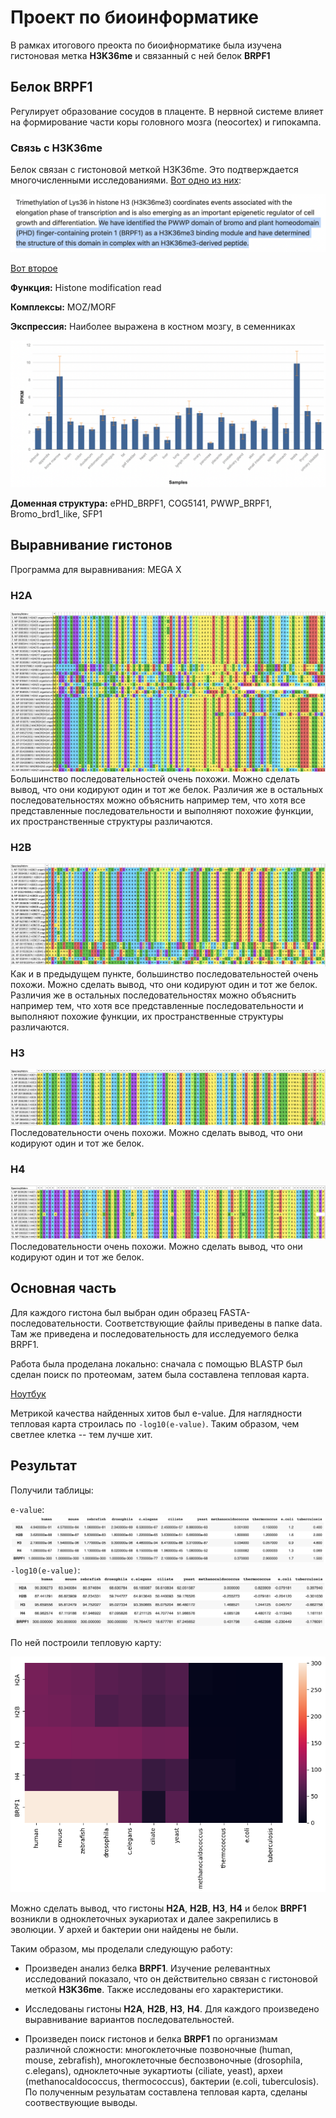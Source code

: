 # Проект по биоинформатике

В рамках итогового преокта по биоифнорматике была изучена гистоновая метка **H3K36me** и связанный с ней белок **BRPF1**

## Белок BRPF1

Регулирует образование сосудов в плаценте.  В нервной системе влияет на формирование части коры головного мозга (neocortex) и гипокампа. 

### Связь с H3K36me
Белок связан с гистоновой меткой H3K36me. Это подтверждается многочисленными исследованиями. [Вот одно из них](https://pubmed.ncbi.nlm.nih.gov/20400950/): 

![paper](src/paper.png)

[Вот второе](https://academic.oup.com/nar/article/50/5/2549/6533614)

**Функция:** Histone modification read

**Комплексы:** MOZ/MORF 

**Экспрессия:** Наиболее выражена в костном мозгу, в семенниках

![paper](src/expression.png)

**Доменная структура:** ePHD_BRPF1, COG5141, PWWP_BRPF1, Bromo_brd1_like, SFP1

## Выравнивание гистонов 

Программа для выравнивания: MEGA X

### H2A
![paper](src/H2A.png)
Большинство последовательностей очень похожи. Можно сделать вывод, что они кодируют один и тот же белок. Различия же в остальных последовательностях можно объяснить например тем, что хотя все представленные последовательности и выполняют похожие функции, их пространственные структуры различаются. 
### H2B
![paper](src/H2B.png)
Как и в предыдущем пункте, большинство последовательностей очень похожи. Можно сделать вывод, что они кодируют один и тот же белок. Различия же в остальных последовательностях можно объяснить например тем, что хотя все представленные последовательности и выполняют похожие функции, их пространственные структуры различаются. 
### H3
![paper](src/H3.png)
Последовательности очень похожи. Можно сделать вывод, что они кодируют один и тот же белок. 
### H4
![paper](src/H4.png)
Последовательности очень похожи. Можно сделать вывод, что они кодируют один и тот же белок. 


## Основная часть 

Для каждого гистона был выбран один образец FASTA-последовательности. Соответствующие файлы приведены в папке data. Там же приведена и последовательность для исследуемого белка BRPF1. 

Работа была проделана локально: сначала с помощью BLASTP был сделан поиск по протеомам, затем была составлена тепловая карта. 

[Ноутбук](https://colab.research.google.com/drive/1GY2z_AQ_ZVgWzt9i_JXoiNjqKTaPfoTL)

Метрикой качества найденных хитов был e-value. Для наглядности тепловая карта строилась по `-log10(e-value)`. Таким образом, чем светлее клетка -- тем лучше хит. 

## Результат 

Получили таблицы:

`e-value`: 
![paper](src/table0.png)
`-log10(e-value)`:
![paper](src/table.png)

По ней построили тепловую карту: 

![paper](src/heatmap.png)

Можно сделать вывод, что гистоны **H2A**, **H2B**, **H3**, **H4** и белок **BRPF1** возникли в одноклеточных эукариотах и далее закрепились в эволюции. У архей и бактерии они найдены не были. 


Таким образом, мы проделали следующую работу: 

- Произведен анализ белка **BRPF1**. Изучение релевантных исследований показало, что он действительно связан с гистоновой меткой **H3K36me**. Также исследованы его характеристики. 

- Исследованы гистоны **H2A**, **H2B**, **H3**, **H4**. Для каждого произведено выравнивание вариантов последовательностей.

- Произведен поиск гистонов и белка **BRPF1** по организмам различной сложности: многоклеточные позвоночные (human, mouse, zebrafish), многоклеточные беспозвоночные (drosophila, c.elegans),  одноклеточные эукартиоты (ciliate, yeast), археи (methanocaldococcus, thermococcus), бактерии (e.coli, tuberculosis). По полученным резульатам составлена тепловая карта, сделаны соотвествующие выводы. 





